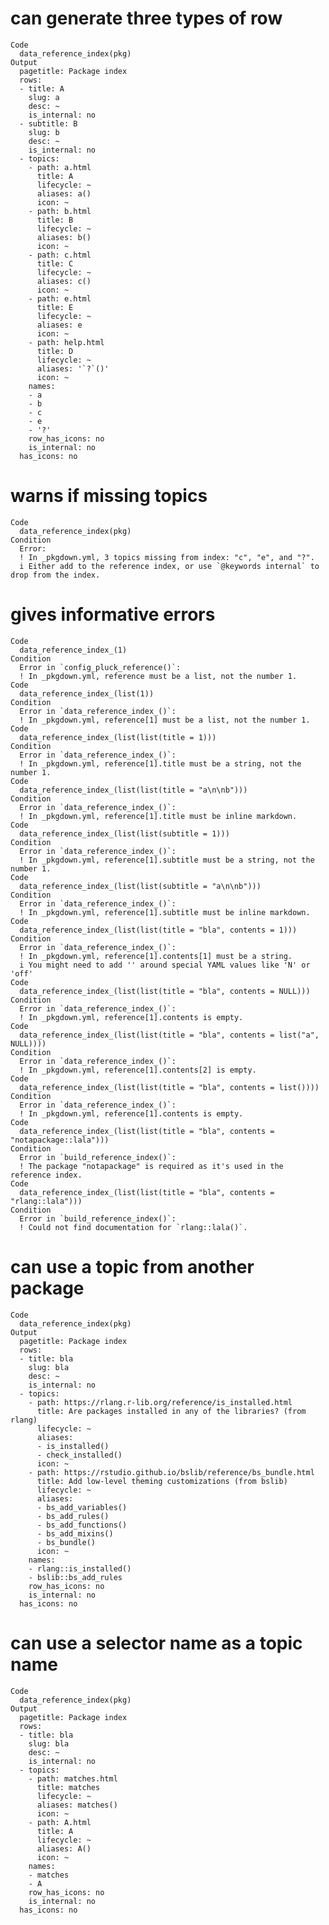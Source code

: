 # can generate three types of row

    Code
      data_reference_index(pkg)
    Output
      pagetitle: Package index
      rows:
      - title: A
        slug: a
        desc: ~
        is_internal: no
      - subtitle: B
        slug: b
        desc: ~
        is_internal: no
      - topics:
        - path: a.html
          title: A
          lifecycle: ~
          aliases: a()
          icon: ~
        - path: b.html
          title: B
          lifecycle: ~
          aliases: b()
          icon: ~
        - path: c.html
          title: C
          lifecycle: ~
          aliases: c()
          icon: ~
        - path: e.html
          title: E
          lifecycle: ~
          aliases: e
          icon: ~
        - path: help.html
          title: D
          lifecycle: ~
          aliases: '`?`()'
          icon: ~
        names:
        - a
        - b
        - c
        - e
        - '?'
        row_has_icons: no
        is_internal: no
      has_icons: no
      

# warns if missing topics

    Code
      data_reference_index(pkg)
    Condition
      Error:
      ! In _pkgdown.yml, 3 topics missing from index: "c", "e", and "?".
      i Either add to the reference index, or use `@keywords internal` to drop from the index.

# gives informative errors

    Code
      data_reference_index_(1)
    Condition
      Error in `config_pluck_reference()`:
      ! In _pkgdown.yml, reference must be a list, not the number 1.
    Code
      data_reference_index_(list(1))
    Condition
      Error in `data_reference_index_()`:
      ! In _pkgdown.yml, reference[1] must be a list, not the number 1.
    Code
      data_reference_index_(list(list(title = 1)))
    Condition
      Error in `data_reference_index_()`:
      ! In _pkgdown.yml, reference[1].title must be a string, not the number 1.
    Code
      data_reference_index_(list(list(title = "a\n\nb")))
    Condition
      Error in `data_reference_index_()`:
      ! In _pkgdown.yml, reference[1].title must be inline markdown.
    Code
      data_reference_index_(list(list(subtitle = 1)))
    Condition
      Error in `data_reference_index_()`:
      ! In _pkgdown.yml, reference[1].subtitle must be a string, not the number 1.
    Code
      data_reference_index_(list(list(subtitle = "a\n\nb")))
    Condition
      Error in `data_reference_index_()`:
      ! In _pkgdown.yml, reference[1].subtitle must be inline markdown.
    Code
      data_reference_index_(list(list(title = "bla", contents = 1)))
    Condition
      Error in `data_reference_index_()`:
      ! In _pkgdown.yml, reference[1].contents[1] must be a string.
      i You might need to add '' around special YAML values like 'N' or 'off'
    Code
      data_reference_index_(list(list(title = "bla", contents = NULL)))
    Condition
      Error in `data_reference_index_()`:
      ! In _pkgdown.yml, reference[1].contents is empty.
    Code
      data_reference_index_(list(list(title = "bla", contents = list("a", NULL))))
    Condition
      Error in `data_reference_index_()`:
      ! In _pkgdown.yml, reference[1].contents[2] is empty.
    Code
      data_reference_index_(list(list(title = "bla", contents = list())))
    Condition
      Error in `data_reference_index_()`:
      ! In _pkgdown.yml, reference[1].contents is empty.
    Code
      data_reference_index_(list(list(title = "bla", contents = "notapackage::lala")))
    Condition
      Error in `build_reference_index()`:
      ! The package "notapackage" is required as it's used in the reference index.
    Code
      data_reference_index_(list(list(title = "bla", contents = "rlang::lala")))
    Condition
      Error in `build_reference_index()`:
      ! Could not find documentation for `rlang::lala()`.

# can use a topic from another package

    Code
      data_reference_index(pkg)
    Output
      pagetitle: Package index
      rows:
      - title: bla
        slug: bla
        desc: ~
        is_internal: no
      - topics:
        - path: https://rlang.r-lib.org/reference/is_installed.html
          title: Are packages installed in any of the libraries? (from rlang)
          lifecycle: ~
          aliases:
          - is_installed()
          - check_installed()
          icon: ~
        - path: https://rstudio.github.io/bslib/reference/bs_bundle.html
          title: Add low-level theming customizations (from bslib)
          lifecycle: ~
          aliases:
          - bs_add_variables()
          - bs_add_rules()
          - bs_add_functions()
          - bs_add_mixins()
          - bs_bundle()
          icon: ~
        names:
        - rlang::is_installed()
        - bslib::bs_add_rules
        row_has_icons: no
        is_internal: no
      has_icons: no
      

# can use a selector name as a topic name

    Code
      data_reference_index(pkg)
    Output
      pagetitle: Package index
      rows:
      - title: bla
        slug: bla
        desc: ~
        is_internal: no
      - topics:
        - path: matches.html
          title: matches
          lifecycle: ~
          aliases: matches()
          icon: ~
        - path: A.html
          title: A
          lifecycle: ~
          aliases: A()
          icon: ~
        names:
        - matches
        - A
        row_has_icons: no
        is_internal: no
      has_icons: no
      

